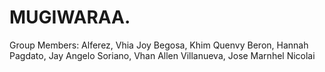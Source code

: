 # MUGIWARAA.   
Group Members:
Alferez, Vhia Joy
Begosa, Khim Quenvy
Beron, Hannah
Pagdato, Jay Angelo
Soriano, Vhan Allen
Villanueva, Jose Marnhel Nicolai
